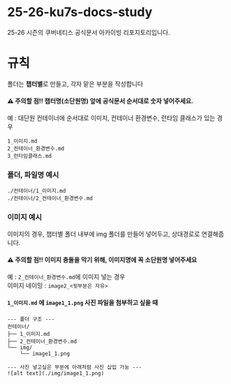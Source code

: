 # 25-26-ku7s-docs-study
25-26 시즌의 쿠버네티스 공식문서 아카이빙 리포지토리입니다.

# 규칙

폴더는 **챕터별**로 만들고, 각자 맡은 부분을 작성합니다

#### ⚠️ 주의할 점!! 챕터명(소단원명) 앞에 공식문서 순서대로 숫자 넣어주세요.
예 : 대단원 컨테이너에 순서대로 이미지, 컨테이너 환경변수, 런타임 클래스가 있는 경우

`1_이미지.md`<br>
`2_컨테이너_환경변수.md`<br>
`3_런타임클래스.md`

### 폴더, 파일명 예시


```
./컨테이너/1_이미지.md
./컨테이너/2_컨테이너_환경변수.md
```

### 이미지 예시
이미지의 경우, 챕터별 폴더 내부에 img 폴더를 만들어 넣어두고, 상대경로로 연결해줍니다.
#### ⚠️ 주의할 점!! 이미지 충돌을 막기 위해, 이미지명에 꼭 소단원명 넣어주세요
예 : `2_컨테이너_환경변수.md`에 이미지 넣는 경우<br>
이미지 네이밍 : `image2_<뒷부분은 자유>`

#### `1_이미지.md` 에 `image1_1.png` 사진 파일을 첨부하고 싶을 때

``` 
--- 폴더 구조 ---
컨테이너/
├── 1_이미지.md
├── 2_컨테이너_환경변수.md
└── img/
    └── image1_1.png

--- 사진 넣고싶은 부분에 아래처럼 사진 삽입 가능 ---
![alt text](./img/image1_1.png)
```